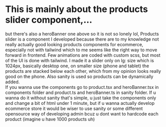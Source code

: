 # This is mainly about the products slider component,...
but there's also a heroBanner one above so it is not so lonely lol, Products slider is a component I developed because there are to my knowledge not really actually good looking products components for ecommerce, especially not with tailwind which to me seems like the right way to move forward in frontend. Few animations are coded with custom scss, but most of the UI is done with tailwind. I made it a slider only on lg: size which is 1024px, basically desktop one, on smaller size (phone and tablet) the products are stacked below each other, which from my opinion looks really good on the phone. Also sanity is used so products can be dynamically added.
<br/>
If you wanna use the components go to product.tsx and heroBanner.tsx in components folder and product.ts and heroBanner.ts in sanity folder.
If u wanna do it without sanity that's simple, u just take the components only and change a bit of html under 1 minute, but if u wanna actually develop ecommerce store it would be wiser to use sanity or some different opensource way of developing admin bcuz u dont want to hardcode each product (imagine u have 1000 products uh)

